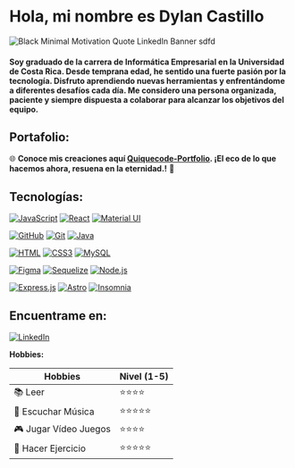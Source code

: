 
# Hola, mi nombre es Dylan Castillo 

![Black Minimal Motivation Quote LinkedIn Banner sdfd](https://github.com/QuiqueCode/QuiqueCode/assets/149546547/d744501f-8c7a-4189-afda-6744e05780c4)


#### Soy graduado de la carrera de Informática Empresarial en la Universidad de Costa Rica. Desde temprana edad, he sentido una fuerte pasión por la tecnología. Disfruto aprendiendo nuevas herramientas y enfrentándome a diferentes desafíos cada día. Me considero una persona organizada, paciente y siempre dispuesta a colaborar para alcanzar los objetivos del equipo.

**Portafolio:**
---
🌐 **Conoce mis creaciones aquí [Quiquecode-Portfolio](https://quiquecode.netlify.app/). ¡El eco de lo que hacemos ahora, resuena en la eternidad.!** 🚀

**Tecnologías:**
---
[![JavaScript](https://img.shields.io/badge/build-JavaScript-JavaScript?style=for-the-badge&logo=javaScript&logoColor=white&label=%20&labelColor=black&color=%23F0DB4F&cacheSeconds=3600)]() [![React](https://img.shields.io/badge/any_React-React-%2361DAFB?style=for-the-badge&logo=React&logoColor=white&label=%20&labelColor=black&color=%2361DAFB&cacheSeconds=3600)]() [![Material UI](https://img.shields.io/badge/build-Material%20UI-React?style=for-the-badge&logo=mui&logoColor=white&label=%20&labelColor=black&color=%2361DBFB&cacheSeconds=3600)]()

[![GitHub](https://img.shields.io/badge/build-GitHub-GitHub?style=for-the-badge&logo=GitHub&logoColor=white&label=%20&labelColor=black&color=%23181717&cacheSeconds=3600)]() [![Git](https://img.shields.io/badge/any_text-Git-Git?style=for-the-badge&logo=Git&logoColor=white&label=%20&labelColor=black&color=%23F05032&cacheSeconds=3600)]() [![Java](https://img.shields.io/badge/Java-ED8B00?style=for-the-badge&logo=openjdk&logoColor=white&labelColor=black)]() 

[![HTML](https://img.shields.io/badge/any_HTML-HTML-%23E34F26?style=for-the-badge&logo=html5&logoColor=white&label=%20&labelColor=black&color=%23E34F26&cacheSeconds=3600)]() [![CSS3](https://img.shields.io/badge/any_css3-css3-%231572B6?style=for-the-badge&logo=css3&logoColor=white&label=%20&labelColor=black&color=%231572B6&cacheSeconds=3600)]()  [![MySQL](https://img.shields.io/badge/build-MySql-MySql?style=for-the-badge&logo=MySql&logoColor=white&label=%20&labelColor=black&color=%234479A1&cacheSeconds=3600)]() 

[![Figma](https://img.shields.io/badge/Figma-F24E1E?style=for-the-badge&logo=figma&logoColor=white&label=%20&labelColor=black)]() [![Sequelize](https://img.shields.io/badge/Sequelize-52B0E7?style=for-the-badge&logo=sequelize&logoColor=white&label=%20&labelColor=black)]() [![Node.js](https://img.shields.io/badge/Node.js-339933?style=for-the-badge&logo=node.js&logoColor=white&label=%20&labelColor=black)]()

[![Express.js](https://img.shields.io/badge/Express.js-000000?style=for-the-badge&logo=express&logoColor=white&label=%20&labelColor=black)]() [![Astro](https://img.shields.io/badge/Astro-0C344B?style=for-the-badge&logo=astro&logoColor=white&label=%20&labelColor=black)]() [![Insomnia](https://img.shields.io/badge/Insomnia-4000BF?style=for-the-badge&logo=insomnia&logoColor=white&label=%20&labelColor=black)]()

Encuentrame en:
---
[![LinkedIn](https://img.shields.io/badge/LinkedIn-Dylan_Castilo-0e76a8?style=for-the-badge&logo=linkedin&logoColor=white&labelColor=101010)](https://www.linkedin.com/in/dylancastillo/)

**Hobbies:** 

| Hobbies            | Nivel (1-5) |
|--------------------|-------------|
| 📚 Leer              |⭐⭐⭐⭐ |
| 🎸 Escuchar Música   |⭐⭐⭐⭐⭐ |
| 🎮 Jugar Vídeo Juegos|⭐⭐⭐⭐ | 
| 🚴 Hacer Ejercicio   |⭐⭐⭐⭐⭐ |
<!--
**QuiqueCode/QuiqueCode** is a ✨ _special_ ✨ repository because its `README.md` (this file) appears on your GitHub profile.

Here are some ideas to get you started:

- 🔭 I’m currently working on ...
- 🌱 I’m currently learning ...
- 👯 I’m looking to collaborate on ...
- 🤔 I’m looking for help with ...
- 💬 Ask me about ...
- 📫 How to reach me: ...
- 😄 Pronouns: ...
- ⚡ Fun fact: ...
-->
